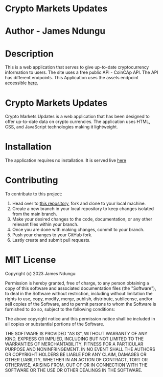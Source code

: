 # Crypto Markets Updates

# Author - James Ndungu

# Description

This is a web application that serves to give up-to-date cryptocurrency information to users. The site uses a free public API - CoinCAp API. The API has different endpoints. This Application uses the assets endpoint accessible [here.](api.coincap.io/v2/assets)

# Crypto Markets Updates

Crypto Markets Updates is a web application that has been designed to offer up-to-date data on crypto currencies.
The application uses HTML, CSS, and JavaScript technologies making it lightweight.

# Installation

The application requires no installation. It is served live [here](https://jimmindungu3.github.io/Phase-1-project/)

# Contributing

To contribute to this project:

1. Head over to [this repository](https://github.com/jimmindungu3/Phase-1-project.git), fork and clone to your local machine.
2. Create a new branch in your local repository to keep changes isolated from the main branch.
3. Make your desired changes to the code, documentation, or any other relevant files within your branch.
4. Once you are done with making changes, commit to your branch.
5. Push your changes to your GitHub fork.
6. Lastly create and submit pull requests.

# MIT License

Copyright (c) 2023 James Ndungu

Permission is hereby granted, free of charge, to any person obtaining a copy
of this software and associated documentation files (the "Software"), to deal
in the Software without restriction, including without limitation the rights
to use, copy, modify, merge, publish, distribute, sublicense, and/or sell
copies of the Software, and to permit persons to whom the Software is
furnished to do so, subject to the following conditions:

The above copyright notice and this permission notice shall be included in all
copies or substantial portions of the Software.

THE SOFTWARE IS PROVIDED "AS IS", WITHOUT WARRANTY OF ANY KIND, EXPRESS OR
IMPLIED, INCLUDING BUT NOT LIMITED TO THE WARRANTIES OF MERCHANTABILITY,
FITNESS FOR A PARTICULAR PURPOSE AND NONINFRINGEMENT. IN NO EVENT SHALL THE
AUTHORS OR COPYRIGHT HOLDERS BE LIABLE FOR ANY CLAIM, DAMAGES OR OTHER
LIABILITY, WHETHER IN AN ACTION OF CONTRACT, TORT OR OTHERWISE, ARISING FROM,
OUT OF OR IN CONNECTION WITH THE SOFTWARE OR THE USE OR OTHER DEALINGS IN THE
SOFTWARE.
